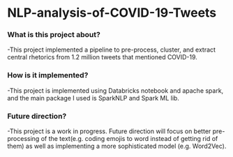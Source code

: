 # NLP-analysis-of-COVID-19-Tweets

### What is this project about?
-This project implemented a pipeline to pre-process, cluster, and extract central rhetorics from  1.2 million tweets that mentioned COVID-19.

### How is it implemented?
-This project is implemented using Databricks notebook and apache spark, and the main package I used is SparkNLP and Spark ML lib.

### Future direction?
-This project is a work in progress. Future direction will focus on better pre-processing of the text(e.g. coding emojis to word instead of getting rid of them) as well as implementing a more sophisticated model (e.g. Word2Vec).
